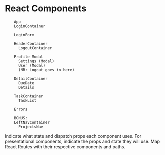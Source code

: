 # React Components

        App
        LoginContainer

        LoginForm

        HeaderContainer
          LogoutContainer

        Profile Modal
          Settings (Modal)
          User (Modal)
          (NB: Logout goes in here)

        DetailContainer
          DueDate
          Details

        TaskContainer
          TaskList

        Errors

        BONUS:
        LeftNavContainer
          ProjectsNav


Indicate what state and dispatch props each component uses.
For presentational components, indicate the props and state they will use.
Map React Routes with their respective components and paths.
